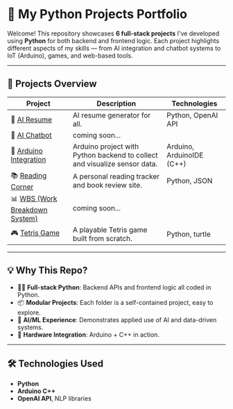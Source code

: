 # 🧠 My Python Projects Portfolio

Welcome! This repository showcases **6 full-stack projects** I've developed using **Python** for both backend and frontend logic. Each project highlights different aspects of my skills — from AI integration and chatbot systems to IoT (Arduino), games, and web-based tools.

---

## 🚀 Projects Overview

| Project | Description | Technologies |
|--------|-------------|--------------|
| 🔹 [AI Resume](./AI_resume) | AI resume generator for all. | Python, OpenAI API |
| 💬 [AI Chatbot](./AI_chatbot) | coming soon...
| 🔌 [Arduino Integration](./Arduino_) | Arduino project with Python backend to collect and visualize sensor data. | Arduino, ArduinoIDE (C++) |
| 📚 [Reading Corner](./Reading_Corner) | A personal reading tracker and book review site. | Python, JSON|
| 📊 [WBS (Work Breakdown System)](./WBS) |  coming soon...
| 🎮 [Tetris Game](./tetris_game) | A playable Tetris game built from scratch. | Python, turtle |

---

## 💡 Why This Repo?

- 🧑‍💻 **Full-stack Python**: Backend APIs and frontend logic all coded in Python.
- 📦 **Modular Projects**: Each folder is a self-contained project, easy to explore.
- 🧠 **AI/ML Experience**: Demonstrates applied use of AI and data-driven systems.
- 🔌 **Hardware Integration**: Arduino + C++ in action.

---

## 🛠️ Technologies Used

- **Python** 
- **Arduino C++**
- **OpenAI API**, NLP libraries


